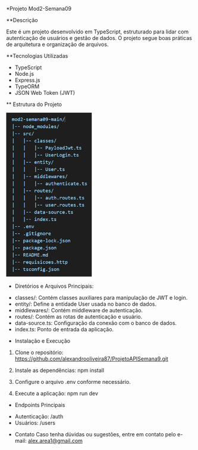 *Projeto Mod2-Semana09

**Descrição

Este é um projeto desenvolvido em TypeScript, estruturado para lidar com autenticação de usuários e gestão de dados. O projeto segue boas práticas de arquitetura e organização de arquivos.

**Tecnologias Utilizadas

- TypeScript
- Node.js
- Express.js
- TypeORM
- JSON Web Token (JWT)

** Estrutura do Projeto

![alt text](image.png)



* Diretórios e Arquivos Principais:
- classes/: Contém classes auxiliares para manipulação de JWT e login.
- entity/: Define a entidade User usada no banco de dados.
- middlewares/: Contém middleware de autenticação.
- routes/: Contém as rotas de autenticação e usuário.
- data-source.ts: Configuração da conexão com o banco de dados.
- index.ts: Ponto de entrada da aplicação.

* Instalação e Execução

1. Clone o repositório:
https://github.com/alexandrooliveira87/ProjetoAPISemana9.git

2. Instale as dependências:
npm install

3. Configure o arquivo .env conforme necessário.

4. Execute a aplicação:
npm run dev

* Endpoints Principais

- Autenticação: /auth
- Usuários: /users

* Contato
Caso tenha dúvidas ou sugestões, entre em contato pelo e-mail: alex.area1@gmail.com